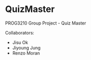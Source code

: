# QuizMaster
PROG3210 Group Project - Quiz Master

Collaborators:
- Jisu Ok
- Jiyoung Jung
- Renzo Moran
